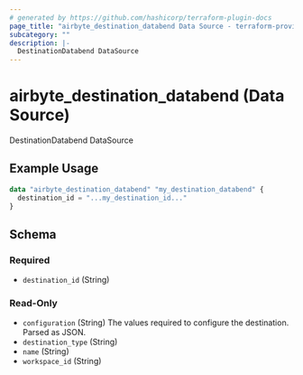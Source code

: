 ```yaml
---
# generated by https://github.com/hashicorp/terraform-plugin-docs
page_title: "airbyte_destination_databend Data Source - terraform-provider-airbyte"
subcategory: ""
description: |-
  DestinationDatabend DataSource
---
```


# airbyte_destination_databend (Data Source)

DestinationDatabend DataSource

## Example Usage

```terraform
data "airbyte_destination_databend" "my_destination_databend" {
  destination_id = "...my_destination_id..."
}
```

<!-- schema generated by tfplugindocs -->
## Schema

### Required

- `destination_id` (String)

### Read-Only

- `configuration` (String) The values required to configure the destination. Parsed as JSON.
- `destination_type` (String)
- `name` (String)
- `workspace_id` (String)


